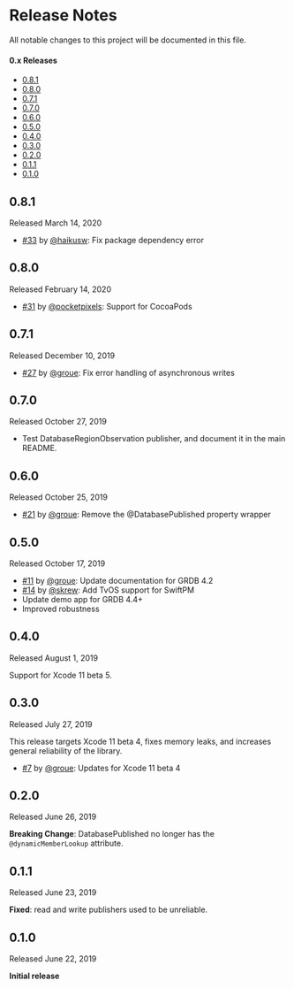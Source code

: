 Release Notes
=============

All notable changes to this project will be documented in this file.

#### 0.x Releases

- [0.8.1](#081)
- [0.8.0](#080)
- [0.7.1](#071)
- [0.7.0](#070)
- [0.6.0](#060)
- [0.5.0](#050)
- [0.4.0](#040)
- [0.3.0](#030)
- [0.2.0](#020)
- [0.1.1](#011)
- [0.1.0](#010)


## 0.8.1

Released March 14, 2020

- [#33](https://github.com/groue/GRDBCombine/pull/33) by [@haikusw](http://github.com/haikusw): Fix package dependency error

## 0.8.0

Released February 14, 2020

- [#31](https://github.com/groue/GRDBCombine/pull/31) by [@pocketpixels](http://github.com/pocketpixels): Support for CocoaPods

## 0.7.1

Released December 10, 2019

- [#27](https://github.com/groue/GRDBCombine/pull/27) by [@groue](http://github.com/groue): Fix error handling of asynchronous writes

## 0.7.0

Released October 27, 2019

- Test DatabaseRegionObservation publisher, and document it in the main README.

## 0.6.0

Released October 25, 2019

- [#21](https://github.com/groue/GRDBCombine/pull/21) by [@groue](http://github.com/groue): Remove the @DatabasePublished property wrapper

## 0.5.0

Released October 17, 2019

- [#11](https://github.com/groue/GRDBCombine/pull/11) by [@groue](http://github.com/groue): Update documentation for GRDB 4.2
- [#14](https://github.com/groue/GRDBCombine/pull/14) by [@skrew](http://github.com/skrew): Add TvOS support for SwiftPM
- Update demo app for GRDB 4.4+
- Improved robustness

## 0.4.0

Released August 1, 2019

Support for Xcode 11 beta 5.

## 0.3.0

Released July 27, 2019

This release targets Xcode 11 beta 4, fixes memory leaks, and increases general reliability of the library.

- [#7](https://github.com/groue/GRDBCombine/pull/7) by [@groue](http://github.com/groue): Updates for Xcode 11 beta 4

## 0.2.0

Released June 26, 2019

**Breaking Change**: DatabasePublished no longer has the `@dynamicMemberLookup` attribute.

## 0.1.1

Released June 23, 2019

**Fixed**: read and write publishers used to be unreliable.

## 0.1.0

Released June 22, 2019

**Initial release**
